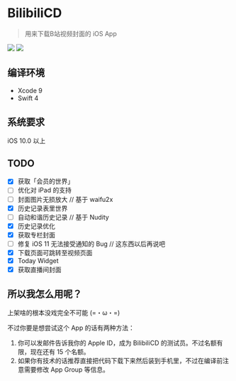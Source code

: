 # BilibiliCD
> 用来下载B站视频封面的 iOS App

![](https://github.com/LiulietLee/BilibiliCD/blob/master/Screenshots/IMG_1943.PNG)
![](https://github.com/LiulietLee/BilibiliCD/blob/master/Screenshots/IMG_1945.PNG)


## 编译环境
- Xcode 9
- Swift 4

## 系统要求
iOS 10.0 以上

## TODO
- [X] 获取「会员的世界」
- [ ] 优化对 iPad 的支持
- [ ] 封面图片无损放大 // 基于 waifu2x
- [X] 历史记录表里世界
- [ ] 自动和谐历史记录 // 基于 Nudity
- [X] 历史记录优化
- [X] 获取专栏封面
- [ ] 修复 iOS 11 无法接受通知的 Bug // 这东西以后再说吧
- [X] 下载页面可跳转至视频页面
- [X] Today Widget
- [X] 获取直播间封面

## 所以我怎么用呢？
上架啥的根本没戏完全不可能 (=・ω・=)

不过你要是想尝试这个 App 的话有两种方法：
1. 你可以发邮件告诉我你的 Apple ID，成为 BilibiliCD 的测试员。不过名额有限，现在还有 15 个名额。
2. 如果你有技术的话推荐直接把代码下载下来然后装到手机里，不过在编译前注意需要修改 App Group 等信息。
